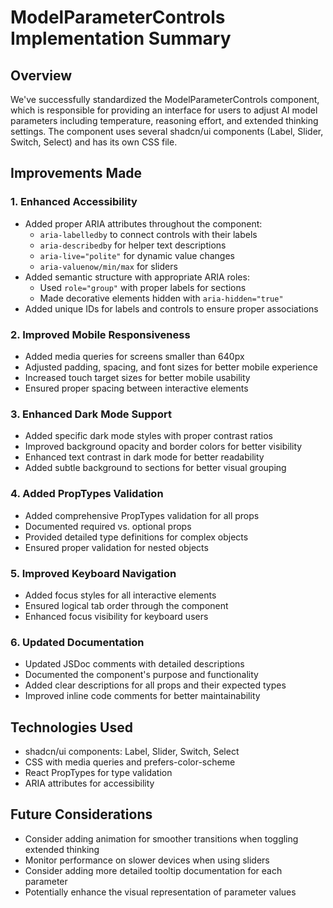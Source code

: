 # ModelParameterControls Implementation Summary

## Overview
We've successfully standardized the ModelParameterControls component, which is responsible for providing an interface for users to adjust AI model parameters including temperature, reasoning effort, and extended thinking settings. The component uses several shadcn/ui components (Label, Slider, Switch, Select) and has its own CSS file.

## Improvements Made

### 1. Enhanced Accessibility
- Added proper ARIA attributes throughout the component:
  - `aria-labelledby` to connect controls with their labels
  - `aria-describedby` for helper text descriptions
  - `aria-live="polite"` for dynamic value changes
  - `aria-valuenow/min/max` for sliders
- Added semantic structure with appropriate ARIA roles:
  - Used `role="group"` with proper labels for sections
  - Made decorative elements hidden with `aria-hidden="true"`
- Added unique IDs for labels and controls to ensure proper associations

### 2. Improved Mobile Responsiveness
- Added media queries for screens smaller than 640px
- Adjusted padding, spacing, and font sizes for better mobile experience
- Increased touch target sizes for better mobile usability
- Ensured proper spacing between interactive elements

### 3. Enhanced Dark Mode Support
- Added specific dark mode styles with proper contrast ratios
- Improved background opacity and border colors for better visibility
- Enhanced text contrast in dark mode for better readability
- Added subtle background to sections for better visual grouping

### 4. Added PropTypes Validation
- Added comprehensive PropTypes validation for all props
- Documented required vs. optional props
- Provided detailed type definitions for complex objects
- Ensured proper validation for nested objects

### 5. Improved Keyboard Navigation
- Added focus styles for all interactive elements
- Ensured logical tab order through the component
- Enhanced focus visibility for keyboard users

### 6. Updated Documentation
- Updated JSDoc comments with detailed descriptions
- Documented the component's purpose and functionality
- Added clear descriptions for all props and their expected types
- Improved inline code comments for better maintainability

## Technologies Used
- shadcn/ui components: Label, Slider, Switch, Select
- CSS with media queries and prefers-color-scheme
- React PropTypes for type validation
- ARIA attributes for accessibility

## Future Considerations
- Consider adding animation for smoother transitions when toggling extended thinking
- Monitor performance on slower devices when using sliders
- Consider adding more detailed tooltip documentation for each parameter
- Potentially enhance the visual representation of parameter values
